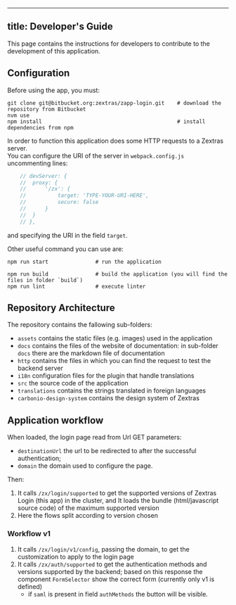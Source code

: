 <!--
SPDX-FileCopyrightText: 2022 Zextras <https://www.zextras.com>

SPDX-License-Identifier: CC0-1.0
-->

---
title: Developer's Guide
---

This page contains the instructions for developers to contribute to the development of this application.

## Configuration

Before using the app, you must:

```shell script
git clone git@bitbucket.org:zextras/zapp-login.git    # download the repository from Bitbucket
nvm use
npm install                                           # install dependencies from npm
```

In order to function this application does some HTTP requests to a Zextras server.  
You can configure the URI of the server in `webpack.config.js` uncommenting lines:
```js
    // devServer: {
	// 	proxy: {
	// 		'/zx': {
	// 			target: 'TYPE-YOUR-URI-HERE',
	// 			secure: false
	// 		}
	// 	}
	// },
```
and specifying the URI in the field `target`.

Other useful command you can use are:
```shell script
npm run start               # run the application

npm run build               # build the application (you will find the files in folder `build`)
npm run lint                # execute linter
```

## Repository Architecture
The repository contains the fallowing sub-folders:
- `assets` contains the static files (e.g. images) used in the application
- `docs`  contains the files of the website of documentation: in sub-folder `docs` there are the
    markdown file of documentation
- `http` contains the files in which you can find the request to test the backend server
- `i18n` configuration files for the plugin that handle translations
- `src` the source code of the application
- `translations` contains the strings translated in foreign languages
- `carbonio-design-system` contains the design system of Zextras

## Application workflow
When loaded, the login page read from Url GET parameters:

- `destinationUrl` the url to be redirected to after the successful authentication;
- `domain` the domain used to configure the page.

Then:

1. It calls `/zx/login/supported` to get the supported versions of Zextras Login (this app) in the 
    cluster, and It loads the bundle (html/javascript source code) of the maximum supported version
2. Here the flows split according to version chosen

### Workflow v1
1. It calls `/zx/login/v1/config`, passing the domain, to get the customization to apply
    to the login page
1. It calls `/zx/auth/supported` to get the authentication methods and versions supported by
    the backend; based on this response the component `FormSelector` show the correct form 
    (currently only v1 is defined)
    - if `saml` is present in field `authMethods` the button will be visible.
